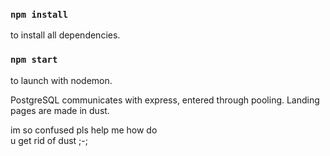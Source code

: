 ### `npm install`
to install all dependencies.

### `npm start`
to launch with nodemon.

PostgreSQL communicates with express, entered through pooling. Landing pages are made in dust.


im so confused pls help me how 
do	
	 u get rid of dust ;-;
